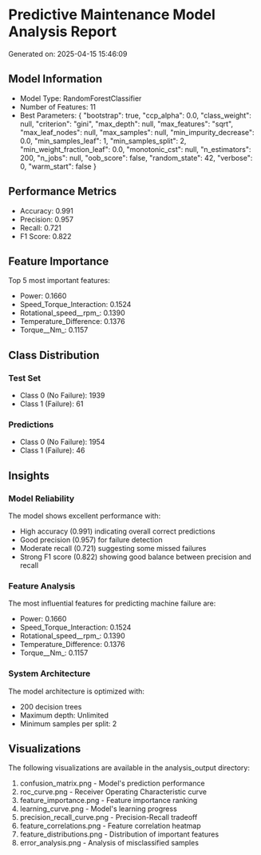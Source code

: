 # Predictive Maintenance Model Analysis Report
Generated on: 2025-04-15 15:46:09

## Model Information
- Model Type: RandomForestClassifier
- Number of Features: 11
- Best Parameters: {
  "bootstrap": true,
  "ccp_alpha": 0.0,
  "class_weight": null,
  "criterion": "gini",
  "max_depth": null,
  "max_features": "sqrt",
  "max_leaf_nodes": null,
  "max_samples": null,
  "min_impurity_decrease": 0.0,
  "min_samples_leaf": 1,
  "min_samples_split": 2,
  "min_weight_fraction_leaf": 0.0,
  "monotonic_cst": null,
  "n_estimators": 200,
  "n_jobs": null,
  "oob_score": false,
  "random_state": 42,
  "verbose": 0,
  "warm_start": false
}

## Performance Metrics
- Accuracy: 0.991
- Precision: 0.957
- Recall: 0.721
- F1 Score: 0.822

## Feature Importance
Top 5 most important features:
- Power: 0.1660
- Speed_Torque_Interaction: 0.1524
- Rotational_speed__rpm_: 0.1390
- Temperature_Difference: 0.1376
- Torque__Nm_: 0.1157

## Class Distribution
### Test Set
- Class 0 (No Failure): 1939
- Class 1 (Failure): 61

### Predictions
- Class 0 (No Failure): 1954
- Class 1 (Failure): 46

## Insights
### Model Reliability
The model shows excellent performance with:
- High accuracy (0.991) indicating overall correct predictions
- Good precision (0.957) for failure detection
- Moderate recall (0.721) suggesting some missed failures
- Strong F1 score (0.822) showing good balance between precision and recall

### Feature Analysis
The most influential features for predicting machine failure are:
- Power: 0.1660
- Speed_Torque_Interaction: 0.1524
- Rotational_speed__rpm_: 0.1390
- Temperature_Difference: 0.1376
- Torque__Nm_: 0.1157

### System Architecture
The model architecture is optimized with:
- 200 decision trees
- Maximum depth: Unlimited
- Minimum samples per split: 2

## Visualizations
The following visualizations are available in the analysis_output directory:
1. confusion_matrix.png - Model's prediction performance
2. roc_curve.png - Receiver Operating Characteristic curve
3. feature_importance.png - Feature importance ranking
4. learning_curve.png - Model's learning progress
5. precision_recall_curve.png - Precision-Recall tradeoff
6. feature_correlations.png - Feature correlation heatmap
7. feature_distributions.png - Distribution of important features
8. error_analysis.png - Analysis of misclassified samples

